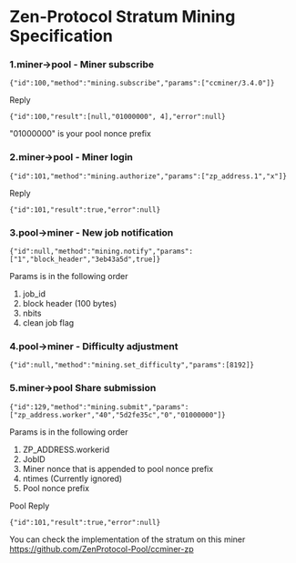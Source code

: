 # Zen-Protocol Stratum Mining Specification

### 1.miner->pool - Miner subscribe

```
{"id":100,"method":"mining.subscribe","params":["ccminer/3.4.0"]}

```

Reply

```
{"id":100,"result":[null,"01000000", 4],"error":null}
```
"01000000" is your pool nonce prefix



### 2.miner->pool - Miner login

```
{"id":101,"method":"mining.authorize","params":["zp_address.1","x"]}
```
Reply
```
{"id":101,"result":true,"error":null}
```

### 3.pool->miner - New job notification

```
{"id":null,"method":"mining.notify","params":["1","block_header","3eb43a5d",true]}

```

Params is in the following order
1. job_id 
2. block header (100 bytes)
3. nbits
4. clean job flag

### 4.pool->miner - Difficulty adjustment

```
{"id":null,"method":"mining.set_difficulty","params":[8192]}
```

### 5.miner->pool Share submission

```
{"id":129,"method":"mining.submit","params":["zp_address.worker","40","5d2fe35c","0","01000000"]}

```

Params is in the following order
1. ZP_ADDRESS.workerid
2. JobID
3. Miner nonce that is appended to pool nonce prefix
4. ntimes (Currently ignored)
5. Pool nonce prefix

Pool Reply
```
{"id":101,"result":true,"error":null}
```

You can check the implementation of the stratum on this miner https://github.com/ZenProtocol-Pool/ccminer-zp
